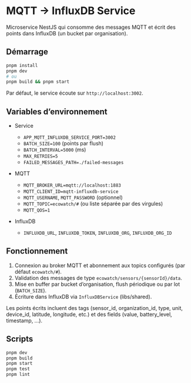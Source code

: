 # MQTT → InfluxDB Service

Microservice NestJS qui consomme des messages MQTT et écrit des points dans InfluxDB (un bucket par organisation).

## Démarrage

```bash
pnpm install
pnpm dev
# ou
pnpm build && pnpm start
```

Par défaut, le service écoute sur `http://localhost:3002`.

## Variables d’environnement

- Service
  - `APP_MQTT_INFLUXDB_SERVICE_PORT=3002`
  - `BATCH_SIZE=100` (points par flush)
  - `BATCH_INTERVAL=5000` (ms)
  - `MAX_RETRIES=5`
  - `FAILED_MESSAGES_PATH=./failed-messages`

- MQTT
  - `MQTT_BROKER_URL=mqtt://localhost:1883`
  - `MQTT_CLIENT_ID=mqtt-influxdb-service`
  - `MQTT_USERNAME`, `MQTT_PASSWORD` (optionnel)
  - `MQTT_TOPIC=ecowatch/#` (ou liste séparée par des virgules)
  - `MQTT_QOS=1`

- InfluxDB
  - `INFLUXDB_URL`, `INFLUXDB_TOKEN`, `INFLUXDB_ORG`, `INFLUXDB_ORG_ID`

## Fonctionnement

1. Connexion au broker MQTT et abonnement aux topics configurés (par défaut `ecowatch/#`).
2. Validation des messages de type `ecowatch/sensors/{sensorId}/data`.
3. Mise en buffer par bucket d’organisation, flush périodique ou par lot (`BATCH_SIZE`).
4. Écriture dans InfluxDB via `InfluxDBService` (libs/shared).

Les points écrits incluent des tags (sensor_id, organization_id, type, unit, device_id, latitude, longitude, etc.) et des fields (value, battery_level, timestamp, ...).

## Scripts

```bash
pnpm dev
pnpm build
pnpm start
pnpm test
pnpm lint
```


